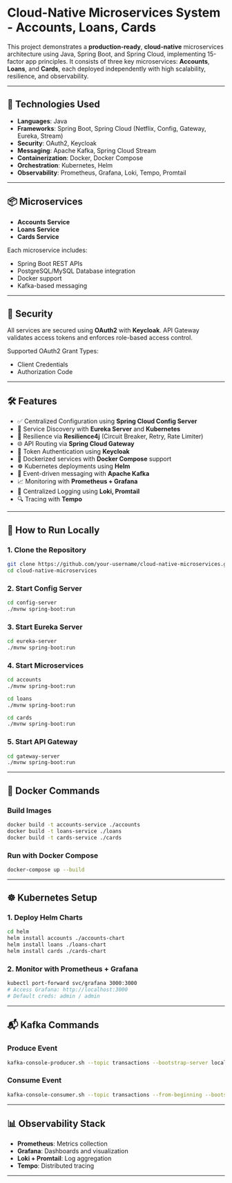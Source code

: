 # Cloud-Native Microservices System - Accounts, Loans, Cards

This project demonstrates a **production-ready**, **cloud-native** microservices architecture using Java, Spring Boot, and Spring Cloud, implementing 15-factor app principles. It consists of three key microservices: **Accounts**, **Loans**, and **Cards**, each deployed independently with high scalability, resilience, and observability.

---

## 🚀 Technologies Used

- **Languages**: Java
- **Frameworks**: Spring Boot, Spring Cloud (Netflix, Config, Gateway, Eureka, Stream)
- **Security**: OAuth2, Keycloak
- **Messaging**: Apache Kafka, Spring Cloud Stream
- **Containerization**: Docker, Docker Compose
- **Orchestration**: Kubernetes, Helm
- **Observability**: Prometheus, Grafana, Loki, Tempo, Promtail

---

## 📦 Microservices

- **Accounts Service**
- **Loans Service**
- **Cards Service**

Each microservice includes:
- Spring Boot REST APIs
- PostgreSQL/MySQL Database integration
- Docker support
- Kafka-based messaging

---

## 🔐 Security

All services are secured using **OAuth2** with **Keycloak**. API Gateway validates access tokens and enforces role-based access control.

Supported OAuth2 Grant Types:
- Client Credentials
- Authorization Code

---

## 🛠 Features

- ✅ Centralized Configuration using **Spring Cloud Config Server**
- 🔁 Service Discovery with **Eureka Server** and **Kubernetes**
- 🔄 Resilience via **Resilience4j** (Circuit Breaker, Retry, Rate Limiter)
- 🌐 API Routing via **Spring Cloud Gateway**
- 🔐 Token Authentication using **Keycloak**
- 🐳 Dockerized services with **Docker Compose** support
- ☸️ Kubernetes deployments using **Helm**
- 📡 Event-driven messaging with **Apache Kafka**
- 📈 Monitoring with **Prometheus + Grafana**
- 📜 Centralized Logging using **Loki, Promtail**
- 🔍 Tracing with **Tempo**

---

## 🧪 How to Run Locally

### 1. Clone the Repository

```bash
git clone https://github.com/your-username/cloud-native-microservices.git
cd cloud-native-microservices
````

### 2. Start Config Server

```bash
cd config-server
./mvnw spring-boot:run
```

### 3. Start Eureka Server

```bash
cd eureka-server
./mvnw spring-boot:run
```

### 4. Start Microservices

```bash
cd accounts
./mvnw spring-boot:run

cd loans
./mvnw spring-boot:run

cd cards
./mvnw spring-boot:run
```

### 5. Start API Gateway

```bash
cd gateway-server
./mvnw spring-boot:run
```

---

## 🐳 Docker Commands

### Build Images

```bash
docker build -t accounts-service ./accounts
docker build -t loans-service ./loans
docker build -t cards-service ./cards
```

### Run with Docker Compose

```bash
docker-compose up --build
```

---

## ☸️ Kubernetes Setup

### 1. Deploy Helm Charts

```bash
cd helm
helm install accounts ./accounts-chart
helm install loans ./loans-chart
helm install cards ./cards-chart
```

### 2. Monitor with Prometheus + Grafana

```bash
kubectl port-forward svc/grafana 3000:3000
# Access Grafana: http://localhost:3000
# Default creds: admin / admin
```

---

## 📬 Kafka Commands

### Produce Event

```bash
kafka-console-producer.sh --topic transactions --bootstrap-server localhost:9092
```

### Consume Event

```bash
kafka-console-consumer.sh --topic transactions --from-beginning --bootstrap-server localhost:9092
```

---

## 📊 Observability Stack

* **Prometheus**: Metrics collection
* **Grafana**: Dashboards and visualization
* **Loki + Promtail**: Log aggregation
* **Tempo**: Distributed tracing

---

